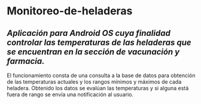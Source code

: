 # Monitoreo-de-heladeras

## *Aplicación para Android OS cuya finalidad controlar las temperaturas de las heladeras que se encuentran en la sección de vacunación y farmacia.*

El funcionamiento consta de una consulta a la base de datos para obtención de las temperaturas actuales y los rangos mínimos y máximos de cada heladera. Obtenido los datos se evalúan las temperaturas y si alguna está fuera de rango se envía una notificación al usuario. 
